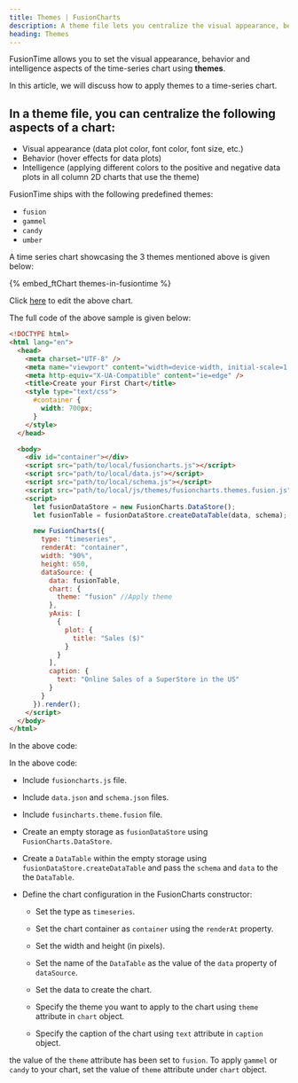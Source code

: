 ```yaml
---
title: Themes | FusionCharts
description: A theme file lets you centralize the visual appearance, behavior and intelligence aspects for a time-series chart.
heading: Themes
---
```


FusionTime allows you to set the visual appearance, behavior and intelligence aspects of the time-series chart using **themes**.

In this article, we will discuss how to apply themes to a time-series chart.

## In a theme file, you can centralize the following aspects of a chart:

- Visual appearance (data plot color, font color, font size, etc.)
- Behavior (hover effects for data plots)
- Intelligence (applying different colors to the positive and negative data plots in all column 2D charts that use the theme)

FusionTime ships with the following predefined themes:

- `fusion`
- `gammel`
- `candy`
- `umber`

A time series chart showcasing the 3 themes mentioned above is given below:

{% embed_ftChart themes-in-fusiontime %}

Click [here](https://jsfiddle.net/fusioncharts/sL9kceau/) to edit the above chart.

The full code of the above sample is given below:

```html
<!DOCTYPE html>
<html lang="en">
  <head>
    <meta charset="UTF-8" />
    <meta name="viewport" content="width=device-width, initial-scale=1.0" />
    <meta http-equiv="X-UA-Compatible" content="ie=edge" />
    <title>Create your First Chart</title>
    <style type="text/css">
      #container {
        width: 700px;
      }
    </style>
  </head>

  <body>
    <div id="container"></div>
    <script src="path/to/local/fusioncharts.js"></script>
    <script src="path/to/local/data.js"></script>
    <script src="path/to/local/schema.js"></script>
    <script src="path/to/local/js/themes/fusioncharts.themes.fusion.js"></script>
    <script>
      let fusionDataStore = new FusionCharts.DataStore();
      let fusionTable = fusionDataStore.createDataTable(data, schema);

      new FusionCharts({
        type: "timeseries",
        renderAt: "container",
        width: "90%",
        height: 650,
        dataSource: {
          data: fusionTable,
          chart: {
            theme: "fusion" //Apply theme
          },
          yAxis: [
            {
              plot: {
                title: "Sales ($)"
              }
            }
          ],
          caption: {
            text: "Online Sales of a SuperStore in the US"
          }
        }
      }).render();
    </script>
  </body>
</html>
```

In the above code:

In the above code:

- Include `fusioncharts.js` file.

- Include `data.json` and `schema.json` files.

- Include `fusincharts.theme.fusion` file.

- Create an empty storage as `fusionDataStore` using `FusionCharts.DataStore`.

- Create a `DataTable` within the empty storage using `fusionDataStore.createDataTable` and pass the `schema` and `data` to the the `DataTable`.

- Define the chart configuration in the FusionCharts constructor:

  - Set the type as `timeseries`.

  - Set the chart container as `container` using the `renderAt` property.

  - Set the width and height (in pixels).

  - Set the name of the `DataTable` as the value of the `data` property of `dataSource`.

  - Set the data to create the chart.

  - Specify the theme you want to apply to the chart using `theme` attribute in `chart` object.

  - Specify the caption of the chart using `text` attribute in `caption` object.

the value of the `theme` attribute has been set to `fusion`. To apply `gammel` or `candy` to your chart, set the value of `theme` attribute under `chart` object.
